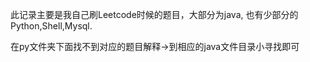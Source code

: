 此记录主要是我自己刷Leetcode时候的题目，大部分为java,
也有少部分的Python,Shell,Mysql.


在py文件夹下面找不到对应的题目解释->到相应的java文件目录小寻找即可
